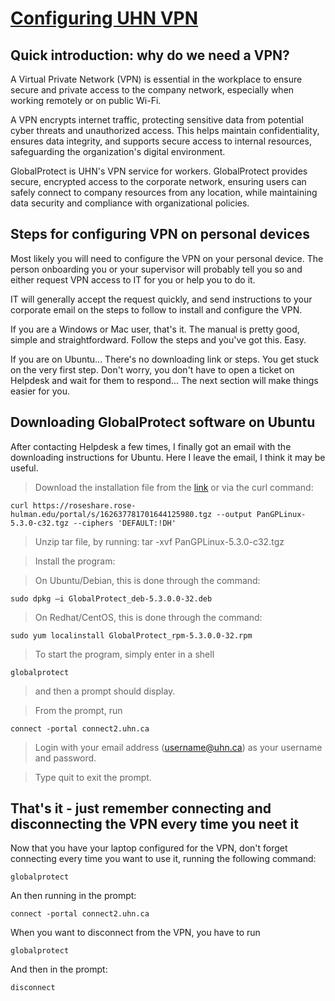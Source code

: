 # [Configuring UHN VPN](#configuring-vpn)

## Quick introduction: why do we need a VPN?

A Virtual Private Network (VPN) is essential in the workplace to ensure secure and private access to the company network, especially when working remotely or on public Wi-Fi. 

A VPN encrypts internet traffic, protecting sensitive data from potential cyber threats and unauthorized access. This helps maintain confidentiality, ensures data integrity, and supports secure access to internal resources, safeguarding the organization's digital environment.

GlobalProtect is UHN's VPN service for workers. GlobalProtect provides secure, encrypted access to the corporate network, ensuring users can safely connect to company resources from any location, while maintaining data security and compliance with organizational policies.

## Steps for configuring VPN on personal devices

Most likely you will need to configure the VPN on your personal device. The person onboarding you or your supervisor will probably tell you so and either request VPN access to IT for you or help you to do it.

IT will generally accept the request quickly, and send instructions to your corporate email on the steps to follow to install and configure the VPN.

If you are a Windows or Mac user, that's it. The manual is pretty good, simple and straightfordward. Follow the steps and you've got this. Easy.

If you are on Ubuntu... There's no downloading link or steps. You get stuck on the very first step. Don't worry, you don't have to open a ticket on Helpdesk and wait for them to respond... The next section will make things easier for you.

## Downloading GlobalProtect software on Ubuntu
After contacting Helpdesk a few times, I finally got an email with the downloading instructions for Ubuntu. Here I leave the email, I think it may be useful.

> Download the installation file from the [link](https://roseshare.rose-hulman.edu/portal/s/162637781701644125980.tgz) or via the curl command: 
>    
    curl https://roseshare.rose-hulman.edu/portal/s/162637781701644125980.tgz --output PanGPLinux-5.3.0-c32.tgz --ciphers 'DEFAULT:!DH'

> Unzip tar file, by running: tar -xvf PanGPLinux-5.3.0-c32.tgz

> Install the program:

> On Ubuntu/Debian, this is done through the command:
>
    sudo dpkg –i GlobalProtect_deb-5.3.0.0-32.deb

> On Redhat/CentOS, this is done through the command:
>
    sudo yum localinstall GlobalProtect_rpm-5.3.0.0-32.rpm

> To start the program, simply enter in a shell
>
    globalprotect 
    
> and then a prompt should display.

> From the prompt, run 
>
    connect -portal connect2.uhn.ca


> Login with your email address (username@uhn.ca) as your username and password.

> Type quit to exit the prompt.

## That's it - just remember connecting and disconnecting the VPN every time you neet it

Now that you have your laptop configured for the VPN, don't forget connecting every time you want to use it, running the following command:

    globalprotect

An then running in the prompt:

    connect -portal connect2.uhn.ca

When you want to disconnect from the VPN, you have to run

    globalprotect

And then in the prompt:

    disconnect